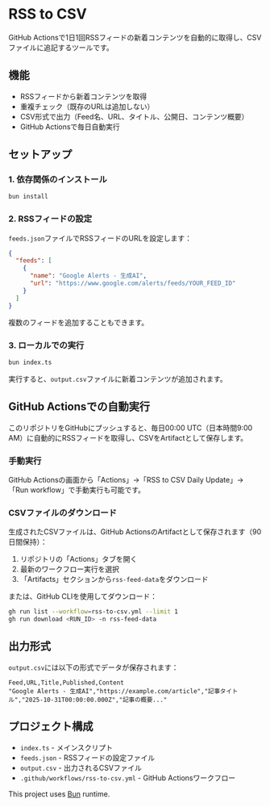 # RSS to CSV

GitHub Actionsで1日1回RSSフィードの新着コンテンツを自動的に取得し、CSVファイルに追記するツールです。

## 機能

- RSSフィードから新着コンテンツを取得
- 重複チェック（既存のURLは追加しない）
- CSV形式で出力（Feed名、URL、タイトル、公開日、コンテンツ概要）
- GitHub Actionsで毎日自動実行

## セットアップ

### 1. 依存関係のインストール

```bash
bun install
```

### 2. RSSフィードの設定

`feeds.json`ファイルでRSSフィードのURLを設定します：

```json
{
  "feeds": [
    {
      "name": "Google Alerts - 生成AI",
      "url": "https://www.google.com/alerts/feeds/YOUR_FEED_ID"
    }
  ]
}
```

複数のフィードを追加することもできます。

### 3. ローカルでの実行

```bash
bun index.ts
```

実行すると、`output.csv`ファイルに新着コンテンツが追加されます。

## GitHub Actionsでの自動実行

このリポジトリをGitHubにプッシュすると、毎日00:00 UTC（日本時間9:00 AM）に自動的にRSSフィードを取得し、CSVをArtifactとして保存します。

### 手動実行

GitHub Actionsの画面から「Actions」→「RSS to CSV Daily Update」→「Run workflow」で手動実行も可能です。

### CSVファイルのダウンロード

生成されたCSVファイルは、GitHub ActionsのArtifactとして保存されます（90日間保持）：

1. リポジトリの「Actions」タブを開く
2. 最新のワークフロー実行を選択
3. 「Artifacts」セクションから`rss-feed-data`をダウンロード

または、GitHub CLIを使用してダウンロード：

```bash
gh run list --workflow=rss-to-csv.yml --limit 1
gh run download <RUN_ID> -n rss-feed-data
```

## 出力形式

`output.csv`には以下の形式でデータが保存されます：

```csv
Feed,URL,Title,Published,Content
"Google Alerts - 生成AI","https://example.com/article","記事タイトル","2025-10-31T00:00:00.000Z","記事の概要..."
```

## プロジェクト構成

- `index.ts` - メインスクリプト
- `feeds.json` - RSSフィードの設定ファイル
- `output.csv` - 出力されるCSVファイル
- `.github/workflows/rss-to-csv.yml` - GitHub Actionsワークフロー

This project uses [Bun](https://bun.com) runtime.
